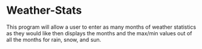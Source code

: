 # Weather-Stats

This program will allow a user to enter as many months
of weather statistics as they would like then displays the months
and the max/min values out of all the months for rain, snow, and sun.
